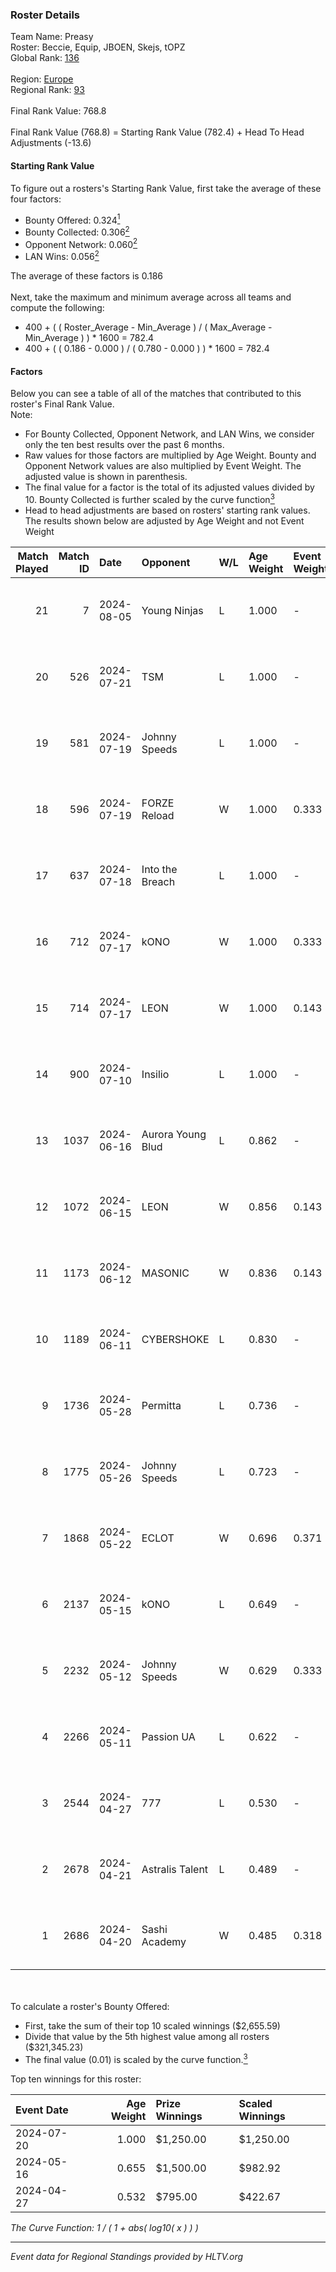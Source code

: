 ### Roster Details<br />
Team Name: Preasy<br />
Roster: Beccie, Equip, JBOEN, Skejs, tOPZ<br />
Global Rank: [136](../standings_global.md)<br />
<br />
Region: [Europe]( ../standings_europe.md)<br />
Regional Rank: [93]( ../standings_europe.md)<br />
<br />
Final Rank Value:  768.8<br />
<br />
Final Rank Value (768.8) = Starting Rank Value (782.4) + Head To Head Adjustments (-13.6)<br />

#### Starting Rank Value<br />
To figure out a rosters's Starting Rank Value, first take the average of these four factors:<br />
- Bounty Offered: 0.324[<sup>1</sup>](#table2)
- Bounty Collected: 0.306[<sup>2</sup>](#table1)
- Opponent Network: 0.060[<sup>2</sup>](#table1)
- LAN Wins: 0.056[<sup>2</sup>](#table1)

The average of these factors is 0.186<br />
<br />
Next, take the maximum and minimum average across all teams and compute the following:<br />
- 400 + ( ( Roster_Average - Min_Average ) / ( Max_Average - Min_Average ) ) * 1600 = 782.4
- 400 + ( ( 0.186 - 0.000 ) / ( 0.780 - 0.000 ) ) * 1600 = 782.4


#### Factors<br />
Below you can see a table of all of the matches that contributed to this roster's Final Rank Value.<br />
Note:<br />

- For Bounty Collected, Opponent Network, and LAN Wins, we consider only the ten best results over the past 6 months.
- Raw values for those factors are multiplied by Age Weight. Bounty and Opponent Network values are also multiplied by Event Weight. The adjusted value is shown in parenthesis.
- The final value for a factor is the total of its adjusted values divided by 10. Bounty Collected is further scaled by the curve function[<sup>3</sup>](#curveFunction)
- Head to head adjustments are based on rosters' starting rank values. The results shown below are adjusted by Age Weight and not Event Weight
<span id="table1"></span><br />


| Match Played | Match ID | Date       | Opponent          | W/L | Age Weight | Event Weight | Bounty Collected | Opponent Network | LAN Wins  | H2H Adj. | Roster                                 |
| -: | -: | :- | :- | :- | :- | :- | :- | :- | :- | -: | :- |
|           21 |        7 | 2024-08-05 | Young Ninjas      | L   | 1.000      | -            | -                | -                | -         |   -15.46 | Beccie, Equip, JBOEN, Skejs, tOPZ      |
|           20 |      526 | 2024-07-21 | TSM               | L   | 1.000      | -            | -                | -                | -         |    -6.36 | AcilioN, Beccie, Equip, Griller, Skejs |
|           19 |      581 | 2024-07-19 | Johnny Speeds     | L   | 1.000      | -            | -                | -                | -         |    -2.66 | Beccie, Equip, Griller, JBOEN, Skejs   |
|           18 |      596 | 2024-07-19 | FORZE Reload      | W   | 1.000      | 0.333        | 0.000 (0.000)    | 0.039 (0.013)    | 0 (0.000) |     6.98 | Beccie, Equip, Griller, JBOEN, Skejs   |
|           17 |      637 | 2024-07-18 | Into the Breach   | L   | 1.000      | -            | -                | -                | -         |   -20.88 | Beccie, Equip, Griller, JBOEN, Skejs   |
|           16 |      712 | 2024-07-17 | kONO              | W   | 1.000      | 0.333        | 0.028 (0.009)    | 0.566 (0.189)    | 0 (0.000) |    17.48 | Beccie, Equip, Griller, JBOEN, Skejs   |
|           15 |      714 | 2024-07-17 | LEON              | W   | 1.000      | 0.143        | 0.007 (0.001)    | 0.127 (0.018)    | 0 (0.000) |    11.07 | Beccie, Equip, Griller, JBOEN, Skejs   |
|           14 |      900 | 2024-07-10 | Insilio           | L   | 1.000      | -            | -                | -                | -         |    -8.67 | Beccie, Equip, Griller, Skejs, VireZ   |
|           13 |     1037 | 2024-06-16 | Aurora Young Blud | L   | 0.862      | -            | -                | -                | -         |    -9.50 | Beccie, Equip, Griller, Skejs, VireZ   |
|           12 |     1072 | 2024-06-15 | LEON              | W   | 0.856      | 0.143        | 0.007 (0.001)    | 0.127 (0.016)    | 0 (0.000) |     9.60 | Beccie, Equip, Griller, Skejs, VireZ   |
|           11 |     1173 | 2024-06-12 | MASONIC           | W   | 0.836      | 0.143        | 0.009 (0.001)    | 0.083 (0.010)    | 0 (0.000) |    12.12 | Beccie, Equip, Griller, Skejs, VireZ   |
|           10 |     1189 | 2024-06-11 | CYBERSHOKE        | L   | 0.830      | -            | -                | -                | -         |    -9.49 | Beccie, Equip, Griller, Skejs, VireZ   |
|            9 |     1736 | 2024-05-28 | Permitta          | L   | 0.736      | -            | -                | -                | -         |    -7.22 | Beccie, Equip, Griller, Skejs, VireZ   |
|            8 |     1775 | 2024-05-26 | Johnny Speeds     | L   | 0.723      | -            | -                | -                | -         |    -1.48 | Beccie, Equip, Griller, Skejs, VireZ   |
|            7 |     1868 | 2024-05-22 | ECLOT             | W   | 0.696      | 0.371        | 0.062 (0.016)    | 0.549 (0.142)    | 0 (0.000) |    19.72 | Beccie, Equip, Griller, Skejs, VireZ   |
|            6 |     2137 | 2024-05-15 | kONO              | L   | 0.649      | -            | -                | -                | -         |    -7.80 | Beccie, Equip, Griller, Skejs, VireZ   |
|            5 |     2232 | 2024-05-12 | Johnny Speeds     | W   | 0.629      | 0.333        | 0.122 (0.026)    | 1.000 (0.210)    | 0 (0.000) |    18.77 | Beccie, Equip, Griller, Skejs, VireZ   |
|            4 |     2266 | 2024-05-11 | Passion UA        | L   | 0.622      | -            | -                | -                | -         |    -3.53 | Beccie, Equip, Griller, Skejs, VireZ   |
|            3 |     2544 | 2024-04-27 | 777               | L   | 0.530      | -            | -                | -                | -         |   -10.00 | Beccie, Equip, Griller, Skejs, VireZ   |
|            2 |     2678 | 2024-04-21 | Astralis Talent   | L   | 0.489      | -            | -                | -                | -         |    -7.88 | Beccie, Equip, Griller, Skejs, VireZ   |
|            1 |     2686 | 2024-04-20 | Sashi Academy     | W   | 0.485      | 0.318        | 0.000 (0.000)    | 0.000 (0.000)    | 1 (0.485) |     1.60 | Beccie, Equip, Griller, Skejs, VireZ   |

<br />
<span id="table2"></span><br />
To calculate a roster's Bounty Offered:<br />

- First, take the sum of their top 10 scaled winnings ($2,655.59)
- Divide that value by the 5th highest value among all rosters ($321,345.23)
- The final value (0.01) is scaled by the curve function.[<sup>3</sup>](#curveFunction)

Top ten winnings for this roster:<br />

| Event Date | Age Weight | Prize Winnings | Scaled Winnings |
| :- | -: | :- | :- |
| 2024-07-20 |      1.000 | $1,250.00      | $1,250.00       |
| 2024-05-16 |      0.655 | $1,500.00      | $982.92         |
| 2024-04-27 |      0.532 | $795.00        | $422.67         |


<span id="curveFunction"></span>_The Curve Function: 1 / ( 1 + abs( log10( x ) ) )_<br />

---
_Event data for Regional Standings provided by HLTV.org_<br />
